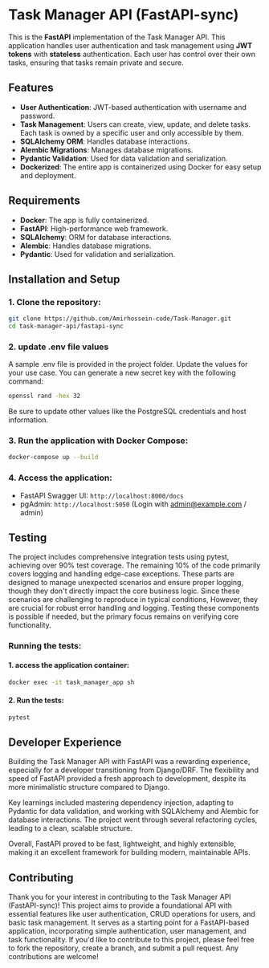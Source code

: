 # Task Manager API (FastAPI-sync)

This is the **FastAPI** implementation of the Task Manager API. This application handles user authentication and task management using **JWT tokens** with **stateless** authentication. Each user has control over their own tasks, ensuring that tasks remain private and secure.

## Features

- **User Authentication**: JWT-based authentication with username and password.
- **Task Management**: Users can create, view, update, and delete tasks. Each task is owned by a specific user and only accessible by them.
- **SQLAlchemy ORM**: Handles database interactions.
- **Alembic Migrations**: Manages database migrations.
- **Pydantic Validation**: Used for data validation and serialization.
- **Dockerized**: The entire app is containerized using Docker for easy setup and deployment.

## Requirements

- **Docker**: The app is fully containerized.
- **FastAPI**: High-performance web framework.
- **SQLAlchemy**: ORM for database interactions.
- **Alembic**: Handles database migrations.
- **Pydantic**: Used for validation and serialization.

## Installation and Setup

### 1. Clone the repository:

```bash
git clone https://github.com/Amirhossein-code/Task-Manager.git
cd task-manager-api/fastapi-sync
```

### 2. update .env file values

A sample .env file is provided in the project folder. Update the values for your use case. You can generate a new secret key with the following command:

```bash
openssl rand -hex 32
```

Be sure to update other values like the PostgreSQL credentials and host information.

### 3. Run the application with Docker Compose:

```bash
docker-compose up --build
```

### 4. Access the application:

- FastAPI Swagger UI: `http://localhost:8000/docs`
- pgAdmin: `http://localhost:5050` (Login with admin@example.com / admin)

## Testing

The project includes comprehensive integration tests using pytest, achieving over 90% test coverage. The remaining 10% of the code primarily covers logging and handling edge-case exceptions. These parts are designed to manage unexpected scenarios and ensure proper logging, though they don't directly impact the core business logic. Since these scenarios are challenging to reproduce in typical conditions, However, they are crucial for robust error handling and logging. Testing these components is possible if needed, but the primary focus remains on verifying core functionality.

### Running the tests:

#### 1. access the application container:

```bash
docker exec -it task_manager_app sh
```

#### 2. Run the tests:

```bash
pytest
```

## Developer Experience

Building the Task Manager API with FastAPI was a rewarding experience, especially for a developer transitioning from Django/DRF. The flexibility and speed of FastAPI provided a fresh approach to development, despite its more minimalistic structure compared to Django.

Key learnings included mastering dependency injection, adapting to Pydantic for data validation, and working with SQLAlchemy and Alembic for database interactions. The project went through several refactoring cycles, leading to a clean, scalable structure.

Overall, FastAPI proved to be fast, lightweight, and highly extensible, making it an excellent framework for building modern, maintainable APIs.

## Contributing

Thank you for your interest in contributing to the Task Manager API (FastAPI-sync)! This project aims to provide a foundational API with essential features like user authentication, CRUD operations for users, and basic task management. It serves as a starting point for a FastAPI-based application, incorporating simple authentication, user management, and task functionality. If you'd like to contribute to this project, please feel free to fork the repository, create a branch, and submit a pull request. Any contributions are welcome!
